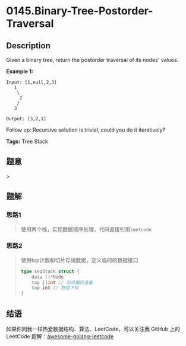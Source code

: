 # 0145.Binary-Tree-Postorder-Traversal

## Description

Given a binary tree, return the postorder traversal of its nodes' values.

**Example 1:**

```text
Input: [1,null,2,3]
   1
    \
     2
    /
   3

Output: [3,2,1]
```

Follow up: Recursive solution is trivial, could you do it iteratively?

**Tags:** Tree Stack

## 题意

&gt;

## 题解

### 思路1

> 使用两个栈，实现数据顺序处理，代码直接引用`leetcode`

### 思路2

> 使用top计数和切片存储数据，定义临时的数据接口
>
> ```go
> type seqStack struct {
>     data []*Node
>     tag []int // 后续遍历准备
>     top int // 数组下标
> }
> ```

## 结语

如果你同我一样热爱数据结构、算法、LeetCode，可以关注我 GitHub 上的 LeetCode 题解：[awesome-golang-leetcode](https://github.com/kylesliu/awesome-golang-algorithm)

